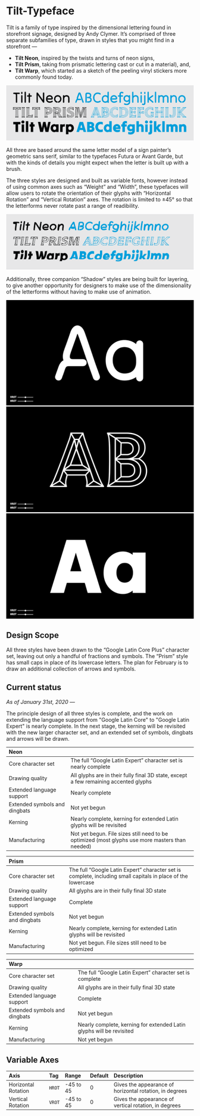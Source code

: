 # Tilt-Typeface

Tilt is a family of type inspired by the dimensional lettering found in storefront signage, designed by Andy Clymer. It’s comprised of three separate subfamilies of type, drawn in styles that you might find in a storefront — 

- **Tilt Neon**, inspired by the twists and turns of neon signs,
- **Tilt Prism**, taking from prismatic lettering cast or cut in a material), and,
- **Tilt Warp**, which started as a sketch of the peeling vinyl stickers more commonly found today.

![Tilt family overview](/images/Tilt-Family.png?raw=true "Tilt family overview")

All three are based around the same letter model of a sign painter’s geometric sans serif, similar to the typefaces Futura or Avant Garde, but with the kinds of details you might expect when the letter is built up with a brush. 

The three styles are designed and built as variable fonts, however instead of using common axes such as “Weight” and “Width”, these typefaces will allow users to rotate the orientation of their glyphs with “Horizontal Rotation” and “Vertical Rotation” axes. The rotation is limited to ±45° so that the letterforms never rotate past a range of readibility.

![Tilt family overview rotated](/images/Tilt-Family-Rotated.png?raw=true "Tilt family overview, rotated")

Additionally, three companion “Shadow” styles are being built for layering, to give another opportunity for designers to make use of the dimensionality of the letterforms without having to make use of animation.

![Tilt Neon](/images/Neon-Aa-Big.gif?raw=true "Tilt Neon")
![Tilt Prism](/images/Prism-Aa-Big.gif?raw=true "Tilt Prism")
![Tilt Warp](/images/Warp-Aa-Big.gif?raw=true "Tilt Warp")

## Design Scope

All three styles have been drawn to the “Google Latin Core Plus” character set, leaving out only a handful of fractions and symbols. The “Prism” style has small caps in place of its lowercase letters. The plan for February is to draw an additional collection of arrows and symbols.

## Current status

*As of January 31st, 2020 —*

The principle design of all three styles is complete, and the work on extending the language support from "Google Latin Core" to "Google Latin Expert" is nearly complete. In the next stage, the kerning will be revisited with the new larger character set, and an extended set of symbols, dingbats and arrows will be drawn.

| Neon | |
| :--- | :--- |
| Core character set | The full “Google Latin Expert” character set is nearly complete |
| Drawing quality | All glyphs are in their fully final 3D state, except a few remaining accented glyphs |
| Extended language support | Nearly complete |
| Extended symbols and dingbats | Not yet begun |
| Kerning | Nearly complete, kerning for extended Latin glyphs will be revisited |
| Manufacturing | Not yet begun. File sizes still need to be optimized (most glyphs use more masters than needed) |

| Prism | |
| :--- | :--- |
| Core character set | The full “Google Latin Expert” character set is complete, including small capitals in place of the lowercase |
| Drawing quality | All glyphs are in their fully final 3D state |
| Extended language support | Complete |
| Extended symbols and dingbats | Not yet begun |
| Kerning | Nearly complete, kerning for extended Latin glyphs will be revisited |
| Manufacturing | Not yet begun. File sizes still need to be optimized |

| Warp | |
| :--- | :--- |
| Core character set | The full “Google Latin Expert” character set is complete |
| Drawing quality | All glyphs are in their fully final 3D state |
| Extended language support |Complete |
| Extended symbols and dingbats | Not yet begun |
| Kerning | Nearly complete, kerning for extended Latin glyphs will be revisited |
| Manufacturing | Not yet begun |


## Variable Axes

| Axis | Tag | Range | Default | Description |
| :--- | :--- | :--- | :--- | :--- |
| Horizontal Rotation | `HROT` | -45 to 45 | 0 | Gives the appearance of horizontal rotation, in degrees |
| Vertical Rotation | `VROT` | -45 to 45 | 0 | Gives the appearance of vertical rotation, in degrees |

